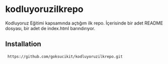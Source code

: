 # kodluyoruzilkrepo
Kodluyoruz Eğitimi kapsamında açtığım ilk repo. İçerisinde bir adet README dosyası, bir adet de index.html barındırıyor.



## Installation
`
`
`https://github.com/goksucikit/kodluyoruzilkrepo.git`
`
`


